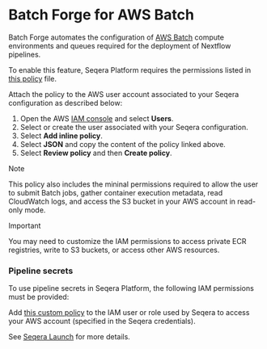 # Batch Forge for AWS Batch

Batch Forge automates the configuration of [AWS Batch](https://aws.amazon.com/batch/) compute environments and queues
required for the deployment of Nextflow pipelines. 

To enable this feature, Seqera Platform requires the permissions listed in [this policy](forge-policy.json) file. 

Attach the policy to the AWS user account associated to your Seqera configuration as described below: 

1) Open the AWS [IAM console](https://console.aws.amazon.com/iam/home) and select **Users**.
2) Select or create the user associated with your Seqera configuration.
3) Select **Add inline policy**.
4) Select **JSON** and copy the content of the policy linked above. 
6) Select **Review policy** and then **Create policy**.

> [!Note] 
> This policy also includes the mininal permissions required to allow the user to submit
> Batch jobs, gather container execution metadata, read CloudWatch logs, and access the S3 bucket in your AWS 
> account in read-only mode. 

> [!Important]
> You may need to customize the IAM permissions to access private ECR registries, 
> write to S3 buckets, or access other AWS resources. 

### Pipeline secrets

To use pipeline secrets in Seqera Platform, the following IAM permissions must be provided:

Add [this custom policy](../launch/secrets-policy-account.json) to the IAM user or role used by Seqera to access your AWS account (specified in the Seqera credentials).

See [Seqera Launch](../launch/README.md) for more details.
